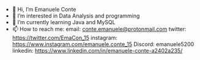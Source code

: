 - 👋 Hi, I’m Emanuele Conte
- 👀 I’m interested in Data Analysis and programming
- 🌱 I’m currently learning Java and MySQL
- 📫 How to reach me:
    email: conte.emanuele@protonmail.com
    twitter: https://twitter.com/EmaCon_15
    instagram: https://www.instagram.com/emanuele.conte_15
    Discord: emanuele5200
    linkedin: https://www.linkedin.com/in/emanuele-conte-a2402a235/